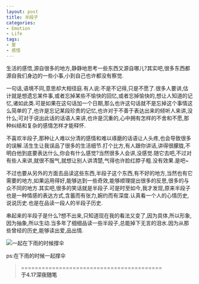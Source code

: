 ```yaml
---
layout: post
title: 半段子
categories:
- Emotion
- Life
tags:
- 爱
- 感悟
---
```


生活的感悟,源自很多的地方,静静地思考一些东西又源自哪儿?其实吧,很多东西都源自我们身边的一些小事,小到自己也许都没有察觉.

一句话,语境不同,意思却大相径庭.有人说:不是不记得,只是不愿了.很多人要讲,估计就是想遗忘某件事,或者忘掉某些不愉快的回忆,或者忘掉愉快的,想让人知道的记忆,诸如此类.可是如果在这句话加一个日期,那么也许这句话就不是忘掉这个事情这么简单的了,也许是忘记某段珍贵的记忆,也许对于不善于表达出来的倾听人来讲,没什么;可对于说出此话的话语人来讲,也许是沉重的,心中拥有怎样的不舍和不愿,那种纠结和复杂的感情怎样才能释怀.

不喜欢半段子,那种让人难以分清的感情和难以琢磨的话语让人头疼,也会导致很多的误解.活生生让我误品了很多的生活细节.打个比方,有人跟你讲话,讲得很朦胧,不明白他到底要表达什么,你会有什么感觉?当然很多人会讲,没感觉.随它去吧,不过对有些人来讲,就很不服气,就想让别人讲清楚,气得也许脸红脖子粗.没有效果.是吧~

不过也要从另外的方面去品读这些东西,半段子这个东西,有不好的地方,当然也有它需要的地方,如果运用得好,能够达到一些奇效,能够顺理提出很多的反思,很多的与众不同的地方.其实吧,很多的笑话就是半段子.可是时至如今,我才发现,原来半段子也是一种情感的表达方式,含蓄而有张力,婉约而有深度.认真看一个人的心情历史,说说历史.也是在品读一段人的半段子历史.

串起来的半段子是什么?想不出来,只知道现在我的看法又变了,因为具体,所以形象,因为抽象,所以生动.当多年了细细品读一些半段子,总能掉下无言的泪水.因为从那些曾经的历史,能够读出爱,品出情.

![一起在下雨的时候撑伞](http://i.imgur.com/UepDr.jpg)

ps:在下雨的时候一起撑伞

> =========================================          
> __于4.17深夜随笔__     
